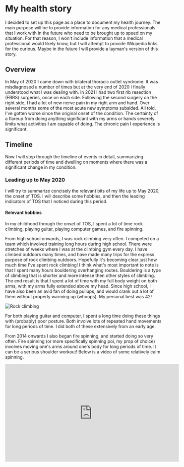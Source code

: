 # My health story

I decided to set up this page as a place to document my health journey. The main purpose will be to provide
information for any medical professionals that I work with in the future who need to be brought up to speed on
my situation. For that reason, I won&apos;t include information that a medical professional would likely know,
but I will attempt to provide Wikipedia links for the curious. Maybe in the future I will provide a
layman&apos;s version of this story.

## Overview

In May of 2020 I came down with bilateral thoracic outlet syndrome. It was misdiagnosed a number of times but
at the very end of 2020 I finally understood what I was dealing with. In 2021 I had two first rib resection
(FRRS) surgeries, once on each side. Following the second surgery on the right side, I had a lot of new nerve
pain in my right arm and hand. Over several months some of the most acute new symptoms subsided. All told,
I&apos;ve gotten worse since the original onset of the condition. The certainty of a flareup from doing
anything significant with my arms or hands severely limits what activities I am capable of doing. The chronic
pain I experience is significant.

## Timeline

Now I will step through the timeline of events in detail, summarizing different periods of time and dwelling
on moments where there was a significant change in my condition.

### Leading up to May 2020

I will try to summarize concisely the relevant bits of my life up to May 2020, the onset of TOS. I will
describe some hobbies, and then the leading indicators of TOS that I noticed during this period.

#### Relevant hobbies

In my childhood through the onset of TOS, I spent a lot of time rock climbing, playing guitar, playing
computer games, and fire spinning.

From high school onwards, I was rock climbing very often. I competed on a team which involved training long
hours during high school. There were stretches of weeks where I was at the climbing gym every day. I have
climbed outdoors many times, and have made many trips for the express purpose of rock climbing outdoors.
Hopefully it&apos;s becoming clear just how much time I&apos;ve spent rock climbing! I think what&apos;s most
important to note is that I spent many hours bouldering overhanging routes. Bouldering is a type of climbing
that is shorter and more intense then other styles of climbing. The end result is that I spent a lot of time
with my full body weight on both arms, with my arms fully extended above my head. Since high school, I have
also been an avid fan of doing pullups, and would crank out a lot of them without properly warming up
(whoops). My personal best was 42!

![Rock climbing](/images/amarillo_sunset.jpg)

For both playing guitar and computer, I spent a long time doing these things with (probably) poor posture.
Both involve lots of repeated hand movements for long periods of time. I did both of these extensively from an
early age.

From 2014 onwards I also began fire spinning, and started doing so very often. Fire spinning (or more
specifically spinning poi, my prop of choice) involves moving one&apos;s arms around one&apos;s body for long
periods of time. It can be a serious shoulder workout! Below is a video of some relatively calm spinning.

<iframe
width="560"
height="315"
src="https://www.youtube.com/embed/qdBfPpSsvoM?si=GbxyZOWdx7JSc2Lq"
title="YouTube video player"
frameBorder="0"
allow="accelerometer; autoplay; clipboard-write; encrypted-media; gyroscope; picture-in-picture; web-share"
allowFullScreen
/>

#### Leading indicators of TOS

I always seemed to have sensitive ulnar nerves. I would often hit my funny bone and feel a lot of pain. One
time this caused me to pass out for a brief period, although dehydration and being physically exhausted
probably contributed to that episode.

I have always had poor circulation in my arms. My hands would often be very cold to the touch, and appear
pretty pale.

In the six months leading up to May 2020, I started experiencing numbness in my forearms and pinky and ring
fingers while doing certain activities, most notably playing Nintendo Switch (a handheld gaming device) and
using my home computer setup, which had an unergonomic keyboard and mouse setup. Sometimes I would stop the
activity, but other times I would just continue despite the numbness. It never progressed to pain during this
time.

In mid-May 2020, I injured my right shoulder&apos;s rotator cuff while servicing my at-home rock climbing
wall. I was holding onto the wall with one hand and turning a wrench with the right hand when I felt a pain in
my shoulder. I stopped what I was doing, but over the next couple of weeks until the clear onset of TOS, I
continued to spin poi and type on my computer, which felt funny and occasionally a little painful.

### May 2020 - December 2020

TODO
